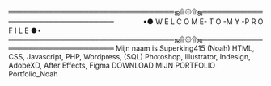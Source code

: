 
═════════════════════════════════ஜ۩۞۩ஜ═════════════════════════════════
　 　 　      •● W E L C O M E- T O -M Y -P R O F I L E ●•
═════════════════════════════════ஜ۩۞۩ஜ═════════════════════════════════
                              Mijn naam is Superking415 (Noah)
                      HTML, CSS, Javascript, PHP, Wordpress, (SQL)
          Photoshop, Illustrator, Indesign, AdobeXD, After Effects, Figma
                      DOWNLOAD MIJN PORTFOLIO Portfolio_Noah

  

<!---
Superking415/Superking415 is a ✨ special ✨ repository because its `README.md` (this file) appears on your GitHub profile.
You can click the Preview link to take a look at your changes.
--->
